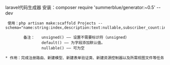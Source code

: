 
laravel代码生成器
     安装：composer require 'summerblue/generator:~0.5' --dev

     使用：php artisan make:scaffold Projects --schema="name:string:index,description:text:nullable,subscriber_count:integer:unsigned:default(0)"

            备注：   unsigned() —— 设置不需要标识符（unsigned）
                    default() —— 为字段添加默认值。
                    nullable() —— 可为空

    * 作用：完成注册路由、新建模型、新建表单验证类、新建资源控制器以及所需视图文件等任务

